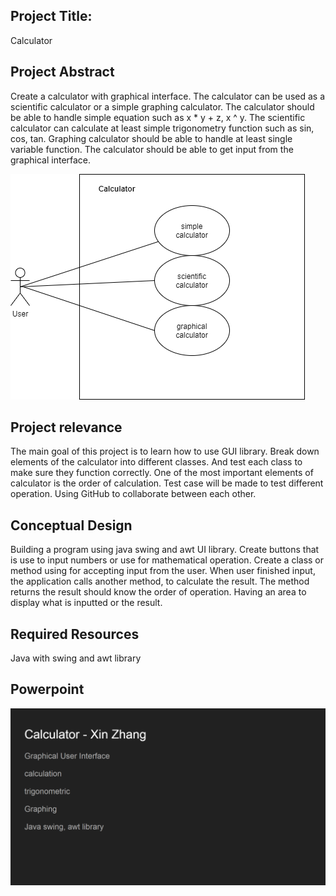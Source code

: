 ## Project Title: 
Calculator

## Project Abstract 
Create a calculator with graphical interface. The calculator can be used as a scientific calculator or a simple graphing calculator. The calculator should be able to handle simple equation such as x * y + z, x ^ y. The scientific calculator can calculate at least simple trigonometry function such as sin, cos, tan. Graphing calculator should be able to handle at least single variable function. The calculator should be able to get input from the graphical interface.

 
![](Xin_Calculator.png)
 
## Project relevance
The main goal of this project is to learn how to use GUI library. Break down elements of the calculator into different classes. And test each class to make sure they function correctly. One of the most important elements of calculator is the order of calculation. Test case will be made to test different operation. Using GitHub to collaborate between each other. 

## Conceptual Design
Building a program using java swing and awt UI library. Create buttons that is use to input numbers or use for mathematical operation. Create a class or method using for accepting input from the user. When user finished input, the application calls another method, to calculate the result. The method returns the result should know the order of operation. Having an area to display what is inputted or the result.

## Required Resources
Java with swing and awt library

## Powerpoint
![](powerpoint.png)
